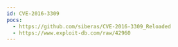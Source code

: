 ```yaml
---
id: CVE-2016-3309
pocs:
  - https://github.com/siberas/CVE-2016-3309_Reloaded
  - https://www.exploit-db.com/raw/42960
---
```

